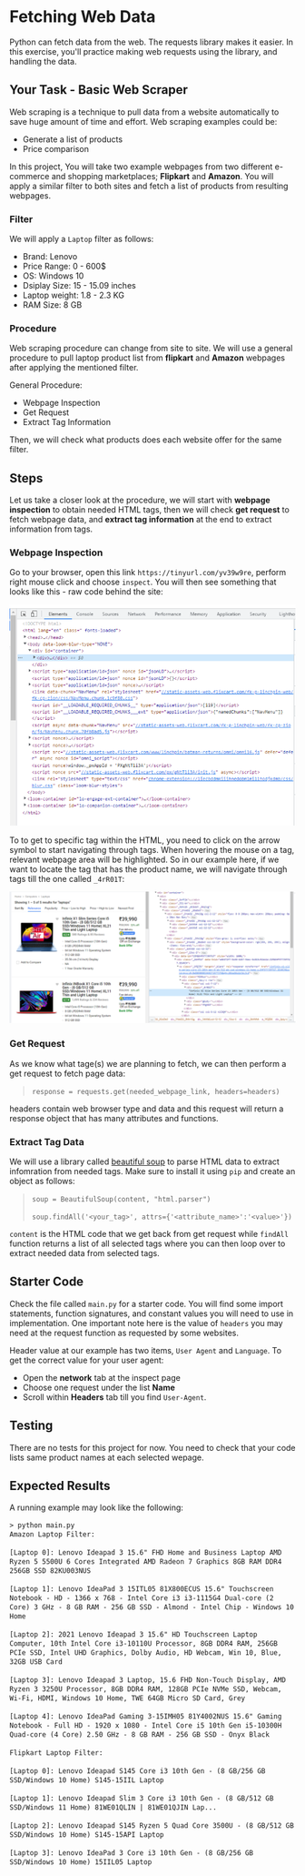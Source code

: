 # Fetching Web Data

Python can fetch data from the web. The requests library makes it easier. In
this exercise, you'll practice making web requests using the library, and
handling the data. 

## Your Task - Basic Web Scraper
Web scraping is a technique to pull data from a website automatically to save huge amount of time and effort. Web scraping examples could be:
- Generate a list of products
- Price comparison

In this project, You will take two example webpages from two different e-commerce and shopping marketplaces; **Flipkart** and **Amazon**. You will apply a similar filter to both sites and fetch a list of products from resulting webpages.

### Filter
We will apply a `Laptop` filter as follows:
- Brand: Lenovo
- Price Range: 0 - 600$
- OS: Windows 10
- Dsiplay Size: 15 - 15.09 inches 
- Laptop weight: 1.8 - 2.3 KG
- RAM Size: 8 GB

### Procedure
Web scraping procedure can change from site to site. We will use a general procedure to pull laptop product list from **flipkart** and **Amazon** webpages after applying the mentioned filter.

General Procedure:
- Webpage Inspection
- Get Request 
- Extract Tag Information

Then, we will check what products does each website offer for the same filter.

## Steps
Let us take a closer look at the procedure, we will start with **webpage inspection** to obtain needed HTML tags, then we will check **get request** to fetch webpage data, and **extract tag information** at the end to extract information from tags.

### Webpage Inspection
Go to your browser, open this link `https://tinyurl.com/yv39w9re`, perform right mouse click and choose `inspect`. You will then see something that looks like this - raw code behind the site:

![image info](./assets/inspect_01.png)

To to get to specific tag within the HTML, you need to click on the arrow symbol to start navigating through tags. When hovering the mouse on a tag, relevant webpage area will be highlighted. So in our example here, if we want to locate the tag that has the product name, we will navigate through tags till the one called `_4rR01T`:

![image info](./assets/inspect_02.png)

### Get Request
As we know what tage(s) we are planning to fetch, we can then perform a get request to fetch page data:

> `response = requests.get(needed_webpage_link, headers=headers)`

headers contain web browser type and data and this request will return a response object that has many attributes and functions.

### Extract Tag Data
We will use a library called [beautiful soup](https://pypi.org/project/beautifulsoup4/) to parse HTML data to extract infomration from needed tags. Make sure to install it using `pip` and create an object as follows:

> `soup = BeautifulSoup(content, "html.parser")`
>
> `soup.findAll('<your_tag>', attrs={'<attribute_name>':'<value>'})`

`content` is the HTML code that we get back from get request while `findAll` function returns a list of all selected tags where you can then loop over to extract needed data from selected tags.

## Starter Code
Check the file called `main.py` for a starter code. You will find some import statements, function signatures, and constant values you will need to use in implementation. One important note here is the value of `headers` you may need at the request function as requested by some websites.

Header value at our example has two items, `User Agent` and `Language`. To get the correct value for your user agent:
- Open the **network** tab at the inspect page 
- Choose one request under the list **Name**
- Scroll within **Headers** tab till you find `User-Agent`.

## Testing
There are no tests for this project for now. You need to check that your code lists same product names at each selected wepage.

## Expected Results
A running example may look like the following:
```
> python main.py
Amazon Laptop Filter:

[Laptop 0]: Lenovo Ideapad 3 15.6" FHD Home and Business Laptop AMD Ryzen 5 5500U 6 Cores Integrated AMD Radeon 7 Graphics 8GB RAM DDR4 256GB SSD 82KU003NUS

[Laptop 1]: Lenovo IdeaPad 3 15ITL05 81X800ECUS 15.6" Touchscreen Notebook - HD - 1366 x 768 - Intel Core i3 i3-1115G4 Dual-core (2 Core) 3 GHz - 8 GB RAM - 256 GB SSD - Almond - Intel Chip - Windows 10 Home

[Laptop 2]: 2021 Lenovo Ideapad 3 15.6" HD Touchscreen Laptop Computer, 10th Intel Core i3-10110U Processor, 8GB DDR4 RAM, 256GB PCIe SSD, Intel UHD Graphics, Dolby Audio, HD Webcam, Win 10, Blue, 32GB USB Card

[Laptop 3]: Lenovo Ideapad 3 Laptop, 15.6 FHD Non-Touch Display, AMD Ryzen 3 3250U Processor, 8GB DDR4 RAM, 128GB PCIe NVMe SSD, Webcam, Wi-Fi, HDMI, Windows 10 Home, TWE 64GB Micro SD Card, Grey

[Laptop 4]: Lenovo IdeaPad Gaming 3-15IMH05 81Y4002NUS 15.6" Gaming Notebook - Full HD - 1920 x 1080 - Intel Core i5 10th Gen i5-10300H Quad-core (4 Core) 2.50 GHz - 8 GB RAM - 256 GB SSD - Onyx Black

Flipkart Laptop Filter:

[Laptop 0]: Lenovo Ideapad S145 Core i3 10th Gen - (8 GB/256 GB SSD/Windows 10 Home) S145-15IIL Laptop

[Laptop 1]: Lenovo Ideapad Slim 3 Core i3 10th Gen - (8 GB/512 GB SSD/Windows 11 Home) 81WE01QLIN | 81WE01QJIN Lap...

[Laptop 2]: Lenovo Ideapad S145 Ryzen 5 Quad Core 3500U - (8 GB/512 GB SSD/Windows 10 Home) S145-15API Laptop

[Laptop 3]: Lenovo IdeaPad 3 Core i3 10th Gen - (8 GB/256 GB SSD/Windows 10 Home) 15IIL05 Laptop
```

